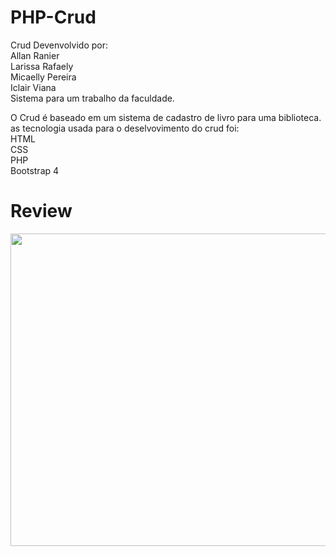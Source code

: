 
# PHP-Crud
Crud Devenvolvido por:
  <br>Allan Ranier<br>
  Larissa Rafaely<br>
  Micaelly Pereira<br>
  Iclair Viana<br>
  Sistema para um trabalho da faculdade.<br>

  O Crud é baseado em um sistema de cadastro de livro para uma biblioteca.<br>
  as tecnologia usada para o deselvovimento do crud foi:<br>
  HTML<br>
  CSS<br>
  PHP<br>
  Bootstrap 4<br>
  

# Review
<img src="http://g.recordit.co/MyBX837zny.gif" width="950" height="500"  />
